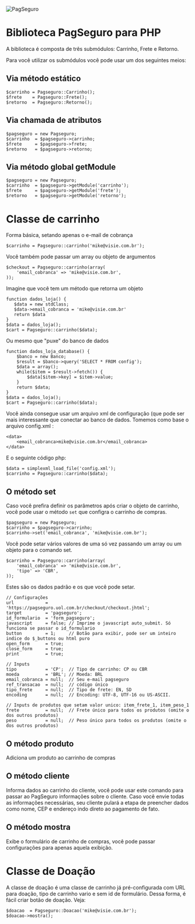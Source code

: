![PagSeguro](https://p.simg.uol.com.br/pagseguro/i/pagseguro_uol.gif)

# Biblioteca PagSeguro para PHP

A biblioteca é composta de três submódulos: Carrinho, Frete e Retorno.

Para você utilizar os submódulos você pode usar um dos seguintes meios:

## Via método estático

    $carrinho = Pagseguro::Carrinho();
    $frete    = Pagseguro::Frete();
    $retorno  = Pagseguro::Retorno();

## Via chamada de atributos

    $pagseguro = new Pagseguro;
    $carrinho  = $pagseguro->carrinho;
    $frete     = $pagseguro->frete;
    $retorno   = $pagseguro->retorno;

## Via método global getModule

    $pagseguro = new Pagseguro;
    $carrinho  = $pagseguro->getModule('carrinho');
    $frete     = $pagseguro->getModule('frete');
    $retorno   = $pagseguro->getModule('retorno');

# Classe de carrinho

Forma básica, setando apenas o e-mail de cobrança

    $carrinho = Pagseguro::carrinho('mike@visie.com.br');

Você também pode passar um array ou objeto de argumentos

    $checkout = Pagseguro::carrinho(array(
        'email_cobranca' => 'mike@visie.com.br',
    ));

Imagine que você tem um método que retorna um objeto

    function dados_loja() {
       $data = new stdClass;
       $data->email_cobranca = 'mike@visie.com.br'
       return $data
    }
    $data = dados_loja();
    $cart = Pagseguro::carrinho($data);

Ou mesmo que "puxe" do banco de dados

    function dados_loja_database() {
        $banco = new Banco;
        $result = $banco->query('SELECT * FROM config');
        $data = array();
        while($item = $result->fetch()) {
        	$data[$item->key] = $item->value;
        }
        return $data;
    }
    $data = dados_loja();
    $cart = Pagseguro::carrinho($data);

Você ainda consegue usar um arquivo xml de configuração (que pode ser mais interessante que conectar ao banco de dados. Tomemos como base o arquivo config.xml :

    <data>
        <email_cobranca>mike@visie.com.br</email_cobranca>
    </data>

E o seguinte código php:

    $data = simplexml_load_file('config.xml');
    $carrinho = Pagseguro::carrinho($data);

## O método set

Caso você prefira definir os parâmetros após criar o objeto de carrinho, você pode usar o método `set` que configra o carrinho de compras.

    $pagseguro = new Pagseguro;
    $carrinho = $pagseguro->carrinho;
    $carrinho->set('email_cobranca', 'mike@visie.com.br');

Você pode setar vários valores de uma só vez passando um array ou um objeto para o comando set.

    $carrinho = Pagseguro::carrinho(array(
        'email_cobranca' => 'mike@visie.com.br',
        'tipo' => 'CBR',
    ));

Estes são os dados padrão e os que você pode setar.

    // Configurações
    url            = 'https://pagseguro.uol.com.br/checkout/checkout.jhtml';
    target         = 'pagseguro';
    id_formulario  = 'form_pagseguro';
    javascript     = false; // Imprime o javascript auto_submit. Só funciona se passar o id_formulario
    button         = 1;     // Botão para exibir, pode ser um inteiro indice do $_buttons ou html puro
    open_form      = true;
    close_form     = true;
    print          = true;

    // Inputs
    tipo           = 'CP';  // Tipo de carrinho: CP ou CBR
    moeda          = 'BRL'; // Moeda: BRL
    email_cobranca = null;  // Seu e-mail pagseguro
    ref_transacao  = null;  // código único
    tipo_frete     = null;  // Tipo de frete: EN, SD
    encoding       = null;  // Encoding: UTF-8, UTF-16 ou US-ASCII.

    // Inputs de produtos que setam valor unico: item_frete_1, item_peso_1
    frete          = null;  // Frete único para todos os produtos (omite o dos outros produtos)
    peso           = null;  // Peso único para todos os produtos (omite o dos outros produtos)

## O método produto

Adiciona um produto ao carrinho de compras

## O método cliente

Informa dados ao carrinho do cliente, você pode usar este comando para passar ao PagSeguro informações sobre o cliente. Caso você envie todas as informações necessárias, seu cliente pulará a etapa de preencher dados como nome, CEP e endereço indo direto ao pagamento de fato.

## O método mostra

Exibe o formulário de carrinho de compras, você pode passar configurações para apenas aquela exibição.

# Classe de Doação

A classe de doação é uma classe de carrinho já pré-configurada com URL para doação, tipo de carrinho vario e sem id de formulário. Dessa forma, é fácil criar botão de doação. Veja:

    $doacao  = Pagseguro::Doacao('mike@visie.com.br');
    $doacao->mostra();
